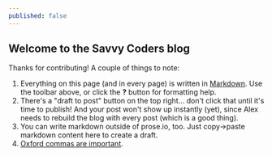 ```yaml
---
published: false
---
```


## Welcome to the Savvy Coders blog

Thanks for contributing! A couple of things to note:
1. Everything on this page (and in every page) is written in [Markdown](http://daringfireball.net/projects/markdown/). Use the toolbar above, or click the **?** button for formatting help.
2. There's a "draft to post" button on the top right... don't click that until it's time to publish! And your post won't show up instantly (yet), since Alex needs to rebuild the blog with every post (which is a good thing). 
3. You can write markdown outside of prose.io, too. Just copy->paste markdown content here to create a draft.
4. [Oxford commas are important](http://www.verbicidemagazine.com/wp-content/uploads/2011/09/Oxford-Comma.jpg).
